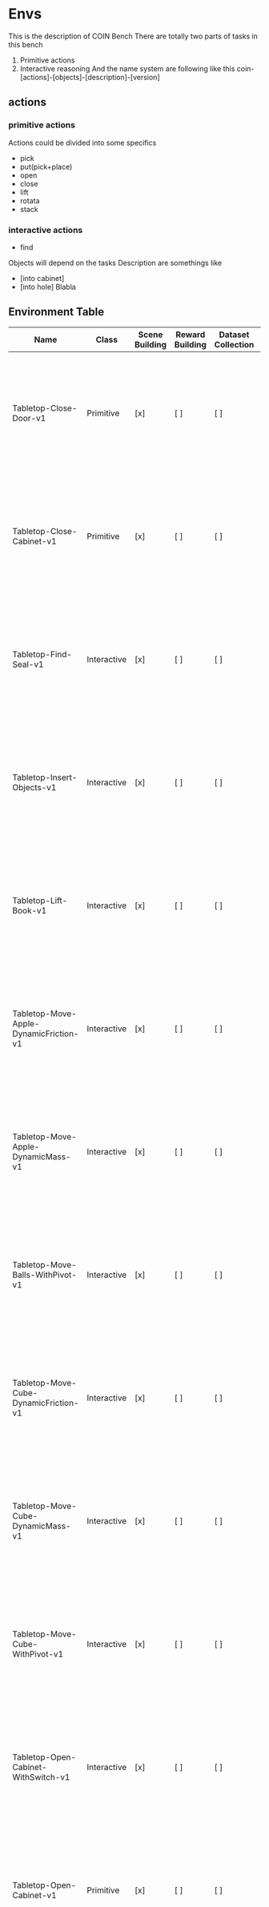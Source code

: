 # Envs

This is the description  of COIN Bench
There are totally two parts of tasks in this bench

1. Primitive actions
2. Interactive reasoning
And the name system are following like this
coin-[actions]-[objects]-[description]-[version]
## actions
### primitive actions
Actions could be divided into some specifics
- pick 
- put(pick+place)
- open
- close 
- lift 
- rotata
- stack 



### interactive actions 
- find 

Objects will depend on the tasks
Description are somethings like

- [into cabinet]
- [into hole]
Blabla


## Environment Table

| Name                                   | Class       | Scene Building | Reward Building | Dataset Collection | Image                                                                                               | Video                                                                                                            |
| -------------------------------------- | ----------- | -------------- | --------------- | ------------------ | --------------------------------------------------------------------------------------------------- | ---------------------------------------------------------------------------------------------------------------- |
| Tabletop-Close-Door-v1                 | Primitive   | [x]            | [ ]             | [ ]                | ![Tabletop-Close-Door-v1](medias/images/material_0.png)                                             | <video src="medias/videos/Tabletop_Close_Door_v1_20250327_132429.mp4" width="320" height="240" controls></video> |
| Tabletop-Close-Cabinet-v1              | Primitive   | [x]            | [ ]             | [ ]                | ![Tabletop-Close-Cabinet-v1](medias/images/Tabletop-Close-Cabinet-v1.png)                           | <video src="medias/videos/Tabletop-Close-Cabinet-v1.mp4" width="320" height="240" controls></video>              |
| Tabletop-Find-Seal-v1                  | Interactive | [x]            | [ ]             | [ ]                | ![Tabletop-Find-Seal-v1](medias/images/Tabletop-Find-Seal-v1.png)                                   | <video src="medias/videos/Tabletop-Find-Seal-v1.mp4" width="320" height="240" controls></video>                  |
| Tabletop-Insert-Objects-v1             | Interactive | [x]            | [ ]             | [ ]                | ![Tabletop-Insert-Objects-v1](medias/images/Tabletop-Insert-Objects-v1.png)                         | <video src="medias/videos/Tabletop-Insert-Objects-v1.mp4" width="320" height="240" controls></video>             |
| Tabletop-Lift-Book-v1                  | Interactive | [x]            | [ ]             | [ ]                | ![Tabletop-Lift-Book-v1](medias/images/Tabletop-Lift-Book-v1.png)                                   | <video src="medias/videos/Tabletop-Lift-Book-v1.mp4" width="320" height="240" controls></video>                  |
| Tabletop-Move-Apple-DynamicFriction-v1 | Interactive | [x]            | [ ]             | [ ]                | ![Tabletop-Move-Apple-DynamicFriction-v1](medias/images/Tabletop-Move-Apple-DynamicFriction-v1.png) | <video src="medias/videos/Tabletop-Move-Apple-DynamicFriction-v1.mp4" width="320" height="240" controls></video> |
| Tabletop-Move-Apple-DynamicMass-v1     | Interactive | [x]            | [ ]             | [ ]                | ![Tabletop-Move-Apple-DynamicMass-v1](medias/images/Tabletop-Move-Apple-DynamicMass-v1.png)         | <video src="medias/videos/Tabletop-Move-Apple-DynamicMass-v1.mp4" width="320" height="240" controls></video>     |
| Tabletop-Move-Balls-WithPivot-v1       | Interactive | [x]            | [ ]             | [ ]                | ![Tabletop-Move-Balls-WithPivot-v1](medias/images/Tabletop-Move-Balls-WithPivot-v1.png)             | <video src="medias/videos/Tabletop-Move-Balls-WithPivot-v1.mp4" width="320" height="240" controls></video>       |
| Tabletop-Move-Cube-DynamicFriction-v1  | Interactive | [x]            | [ ]             | [ ]                | ![Tabletop-Move-Cube-DynamicFriction-v1](medias/images/Tabletop-Move-Cube-DynamicFriction-v1.png)   | <video src="medias/videos/Tabletop-Move-Cube-DynamicFriction-v1.mp4" width="320" height="240" controls></video>  |
| Tabletop-Move-Cube-DynamicMass-v1      | Interactive | [x]            | [ ]             | [ ]                | ![Tabletop-Move-Cube-DynamicMass-v1](medias/images/Tabletop-Move-Cube-DynamicMass-v1.png)           | <video src="medias/videos/Tabletop-Move-Cube-DynamicMass-v1.mp4" width="320" height="240" controls></video>      |
| Tabletop-Move-Cube-WithPivot-v1        | Interactive | [x]            | [ ]             | [ ]                | ![Tabletop-Move-Cube-WithPivot-v1](medias/images/Tabletop-Move-Cube-WithPivot-v1.png)               | <video src="medias/videos/Tabletop-Move-Cube-WithPivot-v1.mp4" width="320" height="240" controls></video>        |
| Tabletop-Open-Cabinet-WithSwitch-v1    | Interactive | [x]            | [ ]             | [ ]                | ![Tabletop-Open-Cabinet-WithSwitch-v1](medias/images/Tabletop-Open-Cabinet-WithSwitch-v1.png)       | <video src="medias/videos/Tabletop-Open-Cabinet-WithSwitch-v1.mp4" width="320" height="240" controls></video>    |
| Tabletop-Open-Cabinet-v1               | Primitive   | [x]            | [ ]             | [ ]                | ![Tabletop-Open-Cabinet-v1](medias/images/Tabletop-Open-Cabinet-v1.png)                             | <video src="medias/videos/Tabletop-Open-Cabinet-v1.mp4" width="320" height="240" controls></video>               |
| Tabletop-Open-Door-v1                  | Primitive   | [x]            | [ ]             | [ ]                | ![Tabletop-Open-Door-v1](medias/images/Tabletop-Open-Door-v1.png)                                   | <video src="medias/videos/Tabletop-Open-Door-v1.mp4" width="320" height="240" controls></video>                  |
| Tabletop-Open-Microwave-v1             | Primitive   | [x]            | [ ]             | [ ]                | ![Tabletop-Open-Microwave-v1](medias/images/Tabletop-Open-Microwave-v1.png)                         | <video src="medias/videos/Tabletop-Open-Microwave-v1.mp4" width="320" height="240" controls></video>             |
| Tabletop-Open-Trigger-v1               | Primitive   | [x]            | [ ]             | [ ]                | ![Tabletop-Open-Trigger-v1](medias/images/Tabletop-Open-Trigger-v1.png)                             | <video src="medias/videos/Tabletop-Open-Trigger-v1.mp4" width="320" height="240" controls></video>               |
| Tabletop-Pick-Apple-v1                 | Primitive   | [x]            | [ ]             | [ ]                | ![Tabletop-Pick-Apple-v1](medias/images/Tabletop-Pick-Apple-v1.png)                                 | <video src="medias/videos/Tabletop-Pick-Apple-v1.mp4" width="320" height="240" controls></video>                 |
| Tabletop-Pick-Cube-ToHolder-v1         | Primitive   | [x]            | [ ]             | [ ]                | ![Tabletop-Pick-Cube-ToHolder-v1](medias/images/Tabletop-Pick-Cube-ToHolder-v1.png)                 | <video src="medias/videos/Tabletop-Pick-Cube-ToHolder-v1.mp4" width="320" height="240" controls></video>         |
| Tabletop-Pick-Cylinder-WithObstacle-v1 | Interactive | [x]            | [ ]             | [ ]                | ![Tabletop-Pick-Cylinder-WithObstacle-v1](medias/images/Tabletop-Pick-Cylinder-WithObstacle-v1.png) | <video src="medias/videos/Tabletop-Pick-Cylinder-WithObstacle-v1.mp4" width="320" height="240" controls></video> |
| Tabletop-Pick-Object-FromCabinet-v1    | Interactive | [x]            | [ ]             | [ ]                | ![Tabletop-Pick-Object-FromCabinet-v1](medias/images/Tabletop-Pick-Object-FromCabinet-v1.png)       | <video src="medias/videos/Tabletop-Pick-Object-FromCabinet-v1.mp4" width="320" height="240" controls></video>    |
| Tabletop-Pick-Objects-InBox-v1         | Interactive | [x]            | [ ]             | [ ]                | ![Tabletop-Pick-Objects-InBox-v1](medias/images/Tabletop-Pick-Objects-InBox-v1.png)                 | <video src="medias/videos/Tabletop-Pick-Objects-InBox-v1.mp4" width="320" height="240" controls></video>         |
| Tabletop-Pick-Pen-v1                   | Primitive   | [x]            | [ ]             | [ ]                | ![Tabletop-Pick-Pen-v1](medias/images/Tabletop-Pick-Pen-v1.png)                                     | <video src="medias/videos/Tabletop-Pick-Pen-v1.mp4" width="320" height="240" controls></video>                   |
| Tabletop-Put-Ball-IntoContainer-v1     | Primitive   | [x]            | [ ]             | [ ]                | ![Tabletop-Put-Ball-IntoContainer-v1](medias/images/Tabletop-Put-Ball-IntoContainer-v1.png)         | <video src="medias/videos/Tabletop-Put-Ball-IntoContainer-v1.mp4" width="320" height="240" controls></video>     |
| Tabletop-Put-Balls-IntoContainer-v1    | Interactive | [x]            | [ ]             | [ ]                | ![Tabletop-Put-Balls-IntoContainer-v1](medias/images/Tabletop-Put-Balls-IntoContainer-v1.png)       | <video src="medias/videos/Tabletop-Put-Balls-IntoContainer-v1.mp4" width="320" height="240" controls></video>    |
| Tabletop-Put-Cube-IntoMicrowave-v1     | Interactive | [x]            | [ ]             | [ ]                | ![Tabletop-Put-Cube-IntoMicrowave-v1](medias/images/Tabletop-Put-Cube-IntoMicrowave-v1.png)         | <video src="medias/videos/Tabletop-Put-Cube-IntoMicrowave-v1.mp4" width="320" height="240" controls></video>     |
| Tabletop-Put-Fork-OnPlate-v1           | Primitive   | [x]            | [ ]             | [ ]                | ![Tabletop-Put-Fork-OnPlate-v1](medias/images/Tabletop-Put-Fork-OnPlate-v1.png)                     | <video src="medias/videos/Tabletop-Put-Fork-OnPlate-v1.mp4" width="320" height="240" controls></video>           |
| Tabletop-Rotate-Cube-Twice-v1          | Interactive | [x]            | [ ]             | [ ]                | ![Tabletop-Rotate-Cube-Twice-v1](medias/images/Tabletop-Rotate-Cube-Twice-v1.png)                   | <video src="medias/videos/Tabletop-Rotate-Cube-Twice-v1.mp4" width="320" height="240" controls></video>          |
| Tabletop-Seek-Objects-WithObstacle-v1  | Interactive | [x]            | [ ]             | [ ]                | ![Tabletop-Seek-Objects-WithObstacle-v1](medias/images/Tabletop-Seek-Objects-WithObstacle-v1.png)   | <video src="medias/videos/Tabletop-Seek-Objects-WithObstacle-v1.mp4" width="320" height="240" controls></video>  |
| Tabletop-Stack-Cube-WithShape-v1       | Interactive | [x]            | [ ]             | [ ]                | ![Tabletop-Stack-Cube-WithShape-v1](medias/images/Tabletop-Stack-Cube-WithShape-v1.png)             | <video src="medias/videos/Tabletop-Stack-Cube-WithShape-v1.mp4" width="320" height="240" controls></video>       |
| Tabletop-Stack-Cubes-v0                | Primitive   | [x]            | [ ]             | [ ]                | ![Tabletop-Stack-Cubes-v0](medias/images/Tabletop-Stack-Cubes-v0.png)                               | <video src="medias/videos/Tabletop-Stack-Cubes-v0.mp4" width="320" height="240" controls></video>                |
| Tabletop-Stack-LongObjects-v1          | Interactive | [x]            | [ ]             | [ ]                | ![Tabletop-Stack-LongObjects-v1](medias/images/Tabletop-Stack-LongObjects-v1.png)                   | <video src="medias/videos/Tabletop-Stack-LongObjects-v1.mp4" width="320" height="240" controls></video>          |

